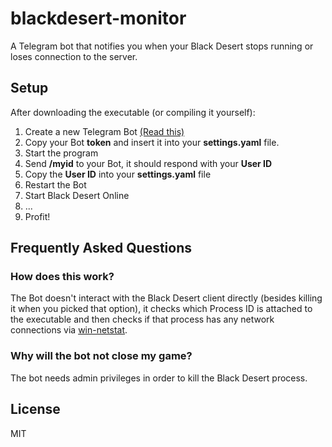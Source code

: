 # blackdesert-monitor

A Telegram bot that notifies you when your Black Desert stops running or loses connection to the server.

## Setup

After downloading the executable (or compiling it yourself):

1. Create a new Telegram Bot [(Read this)](https://core.telegram.org/bots#6-botfather)
2. Copy your Bot **token** and insert it into your **settings.yaml** file.
3. Start the program
4. Send **/myid** to your Bot, it should respond with your **User ID**
5. Copy the **User ID** into your **settings.yaml** file
6. Restart the Bot
7. Start Black Desert Online
8. ...
9. Profit!

## Frequently Asked Questions

### How does this work?

The Bot doesn't interact with the Black Desert client directly (besides killing it when you picked that option),
it checks which Process ID is attached to the executable and then checks if that process has
any network connections via [win-netstat](https://github.com/pytimer/win-netstat).

### Why will the bot not close my game?

The bot needs admin privileges in order to kill the Black Desert process.

## License

MIT